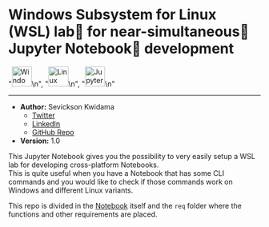 # Windows Subsystem for Linux (WSL) lab🧪 for near-simultaneous🔁 Jupyter Notebook📓 development
"<img src="https://www.game-experience.nl/wp-content/uploads/2018/04/Windows-10-logo-300x300.png" alt="Windows" width="40" height="40">\n", "<img src="https://upload.wikimedia.org/wikipedia/commons/3/35/Tux.svg" alt="Linux" width="40" height="40">\n", "<img src="https://jupyter.org/assets/main-logo.svg" alt="Jupyter" width="40" height="40">\n"

------

* **Author:** Sevickson Kwidama 
    * [Twitter](https://twitter.com/SKwid345)
    * [LinkedIn](https://nl.linkedin.com/in/sevickson)
    * [GitHub Repo](https://github.com/sevickson/wsl_jupyter)
* **Version:** 1.0

This Jupyter Notebook gives you the possibility to very easily setup a WSL lab for developing cross-platform Notebooks.  
This is quite useful when you have a Notebook that has some CLI commands and you would like to check if those commands work on Windows and different Linux variants.

This repo is divided in the [Notebook](Install-Jupyter-WSL.ipynb) itself and the `req` folder where the functions and other requirements are placed.
